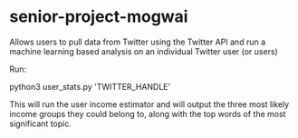 # senior-project-mogwai
Allows users to pull data from Twitter using the Twitter API and run a machine learning based analysis on an individual Twitter user (or users)

Run:

python3 user_stats.py 'TWITTER_HANDLE'

This will run the user income estimator and will output the three most likely income groups they could belong to, along with the top words of the most significant topic.
